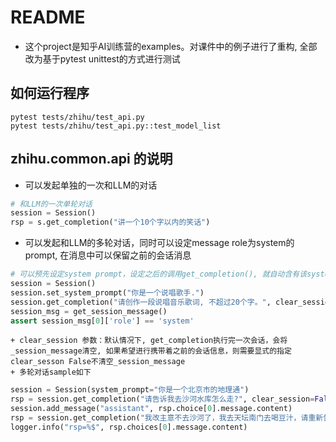 
# README

- 这个project是知乎AI训练营的examples。对课件中的例子进行了重构, 全部改为基于pytest unittest的方式进行测试

## 如何运行程序

```
pytest tests/zhihu/test_api.py
pytest tests/zhihu/test_api.py::test_model_list
```

## zhihu.common.api 的说明

- 可以发起单独的一次和LLM的对话

```python
# 和LLM的一次单轮对话
session = Session()
rsp = s.get_completion("讲一个10个字以内的笑话")

```

- 可以发起和LLM的多轮对话，同时可以设定message role为system的prompt, 在消息中可以保留之前的会话消息

```python
# 可以预先设定system prompt，设定之后的调用get_completion(), 就自动含有该system prompt
session = Session()
session.set_system_prompt("你是一个说唱歌手.")
session.get_completion("请创作一段说唱音乐歌词, 不超过20个字。", clear_session=False)
session_msg = get_session_message()
assert session_msg[0]['role'] == 'system'
```
    + clear_session 参数：默认情况下, get_completion执行完一次会话，会将_session_message清空, 如果希望进行携带着之前的会话信息，则需要显式的指定clear_sesson False不清空_session_message
    + 多轮对话sample如下

```python
session = Session(system_prompt="你是一个北京市的地理通")
rsp = session.get_completion("请告诉我去沙河水库怎么走?", clear_session=False)
session.add_message("assistant", rsp.choice[0].message.content)
rsp = session.get_completion("我改主意不去沙河了，我去天坛南门去喝豆汁，请重新告诉我怎么走")
logger.info("rsp=%$", rsp.choices[0].message.content)
```